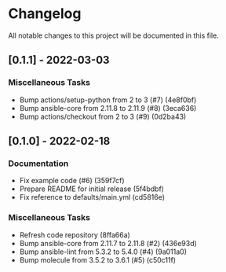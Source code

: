 # Changelog
All notable changes to this project will be documented in this file.

## [0.1.1] - 2022-03-03

### Miscellaneous Tasks

- Bump actions/setup-python from 2 to 3 (#7) (4e8f0bf)
- Bump ansible-core from 2.11.8 to 2.11.9 (#8) (3eca636)
- Bump actions/checkout from 2 to 3 (#9) (0d2ba43)

## [0.1.0] - 2022-02-18

### Documentation

- Fix example code (#6) (359f7cf)
- Prepare README for initial release (5f4bdbf)
- Fix reference to defaults/main.yml (cd5816e)

### Miscellaneous Tasks

- Refresh code repository (8ffa66a)
- Bump ansible-core from 2.11.7 to 2.11.8 (#2) (436e93d)
- Bump ansible-lint from 5.3.2 to 5.4.0 (#4) (9a011a0)
- Bump molecule from 3.5.2 to 3.6.1 (#5) (c50c11f)

<!-- generated by git-cliff -->
